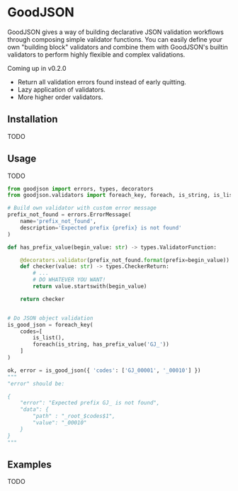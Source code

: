 # GoodJSON
GoodJSON gives a way of building declarative JSON validation workflows through composing simple validator functions. You can easily define your own "building block" validators and combine them with GoodJSON's builtin validators to perform highly flexible and complex validations.

Coming up in v0.2.0
* Return all validation errors found instead of early quitting.
* Lazy application of validators.
* More higher order validators.

## Installation
TODO


## Usage
TODO

```python
from goodjson import errors, types, decorators
from goodjson.validators import foreach_key, foreach, is_string, is_list

# Build own validator with custom error message
prefix_not_found = errors.ErrorMessage(
    name='prefix_not_found',
    description='Expected prefix {prefix} is not found'
)

def has_prefix_value(begin_value: str) -> types.ValidatorFunction:

    @decorators.validator(prefix_not_found.format(prefix=begin_value))
    def checker(value: str) -> types.CheckerReturn:
        # ...
        # DO WHATEVER YOU WANT!
        return value.startswith(begin_value)

    return checker


# Do JSON object validation
is_good_json = foreach_key(
    codes=[
        is_list(),
        foreach(is_string, has_prefix_value('GJ_'))
    ]
)

ok, error = is_good_json({ 'codes': ['GJ_00001', '_00010'] })
"""
"error" should be: 

{
    "error": "Expected prefix GJ_ is not found",
    "data": {
        "path" : "_root_$codes$1",
        "value": "_00010"
    }
}
"""
```


## Examples
TODO
